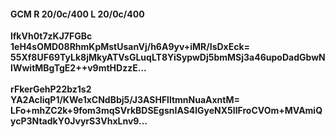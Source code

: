 #### GCM R 20/0c/400 L 20/0c/400
**lfkVh0t7zKJ7FGBc**<br/>**1eH4sOMD08RhmKpMstUsanVj/h6A9yv+iMR/IsDxEck=**<br/>**55Xf8UF69TyLk8jMkyATVsGLuqLT8YiSypwDj5bmMSj3a46upoDadGbwNIWwitMBgTgE2++v9mtHDzzE...**<br/><br/>
**rFkerGehP22bz1s2**<br/>**YA2AcIiqP1/KWe1xCNdBbj5/J3ASHFlltmnNuaAxntM=**<br/>**LFo+mhZC2k+9fom3mqSVrkBDSEgsnIAS4lGyeNX5IlFroCVOm+MVAmiQycP3NtadkY0JvyrS3VhxLnv9...**